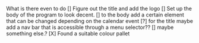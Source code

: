 What is there even to do
[] Figure out the title and add the logo
[] Set up the body of the program to look decent.
[] to the body add a certain element that can be changed depending on the calendar event
[?] for the title maybe add a nav bar that is accessible through a menu selector??
[] maybe something else.?
[X] Found a suitable colour pallet
